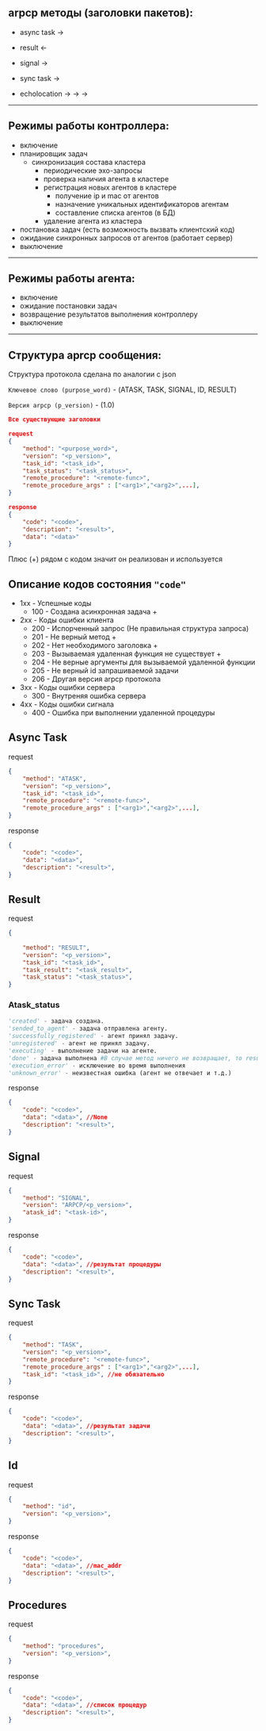 ## arpcp методы (заголовки пакетов):
* async task ->
* result <-

* signal ->

* sync task ->

* echolocation -> -> ->

---

## Режимы работы контроллера:

* включение
* планировщик задач
    * синхронизация состава кластера
        * периодические эхо-запросы
        * проверка наличия агента в кластере
        * регистрация новых агентов в кластере
            * получение ip и mac от агентов
            * назначение уникальных идентификаторов агентам
            * составление списка агентов (в БД)
        * удаление агента из кластера
* постановка задач (есть возможность вызвать клиентский код)
* ожидание синхронных запросов от агентов (работает сервер)
* выключение

---

## Режимы работы агента:

* включение
* ожидание постановки задач
* возвращение результатов выполнения контроллеру
* выключение

---

## Структура aprcp сообщения:

Структура протокола сделана по аналогии с json

`Ключевое слово (purpose_word)` - (ATASK, TASK, SIGNAL, ID, RESULT)

`Версия arpcp (p_version)` - (1.0)

```json
Все существующие заголовки

request
{
    "method": "<purpose_word>",
    "version": "<p_version>",  
    "task_id": "<task_id>",
    "task_status": "<task_status>",
    "remote_procedure": "<remote-func>",
    "remote_procedure_args" : ["<arg1>","<arg2>",...],
}

response
{
    "code": "<code>",
    "description": "<result>",
    "data": "<data>"
}
```
Плюс (+) рядом с кодом значит он реализован и используется

## Описание кодов состояния `"code"`
* 1xx - Успешные коды
    * 100 - Создана асинхронная задача                              +
* 2xx - Коды ошибки клиента
    * 200 - Испорченный запрос (Не правильная структура запроса)
    * 201 - Не верный метод                                         +
    * 202 - Нет необходимого заголовка                              +
    * 203 - Вызываемая удаленная функция не существует              +
    * 204 - Не верные аргументы для вызываемой удаленной функции    
    * 205 - Не верный id запрашиваемой задачи
    * 206 - Другая версия arpcp протокола
* 3xx - Коды ошибки сервера
    * 300 - Внутреняя ошибка сервера
* 4xx - Коды ошибки сигнала
    * 400 - Ошибка при выполнении удаленной процедуры



## Async Task

request

```json
{
    "method": "ATASK",
    "version": "<p_version>",  
    "task_id": "<task_id>",
    "remote_procedure": "<remote-func>",
    "remote_procedure_args" : ["<arg1>","<arg2>",...],
}
```

response

```json
{
    "code": "<code>",
    "data": "<data>",
    "description": "<result>",
}
```

## Result
 
request

```json
{
    
    "method": "RESULT",
    "version": "<p_version>",  
    "task_id": "<task_id>",
    "task_result": "<task_result>",
    "task_status": "<task_status>",
}
```
### Atask_status

```python
'created' - задача создана.
'sended_to_agent' - задача отправлена агенту.
'successfully_registered' - агент принял задачу.
'unregistered' - агент не принял задачу.
'executing' - выполнение задачи на агенте.
'done' - задача выполнена #В случае метод ничего не возвращает, то result = None
'execution_error' - исключение во время выполнения
'unknown_error' - неизвестная ошибка (агент не отвечает и т.д.)
```

response

```json
{
    "code": "<code>",
    "data": "<data>", //None
    "description": "<result>",
}
```

## Signal

request

```json
{
    "method": "SIGNAL",
    "version": "ARPCP/<p_version>",
    "atask_id": "<task-id>",
}
```

response

```json
{
    "code": "<code>",
    "data": "<data>", //результат процедуры
    "description": "<result>",
}
```


## Sync Task

request

```json
{
    "method": "TASK",
    "version": "<p_version>",  
    "remote_procedure": "<remote-func>",
    "remote_procedure_args" : ["<arg1>","<arg2>",...],
    "task_id": "<task_id>", //не обязательно
}
```

response

```json
{
    "code": "<code>",
    "data": "<data>", //результат задачи
    "description": "<result>",
}
```

## Id

request

```json
{
    "method": "id",
    "version": "<p_version>",  
}
```

response

```json
{
    "code": "<code>",
    "data": "<data>", //mac_addr
    "description": "<result>",
}
```

## Procedures

request

```json
{
    "method": "procedures",
    "version": "<p_version>",  
}
```

response

```json
{
    "code": "<code>",
    "data": "<data>", //список процедур
    "description": "<result>",
}
```